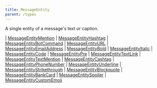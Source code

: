 ```yaml
---
title: MessageEntity
parent: /types
---
```


A single entity of a message's text or caption.

<div class="font-mono whitespace-pre"><span class="opacity-50">|</span> <a href="/gh/types/messageentitymention"  >MessageEntityMention</a>
<span class="opacity-50">|</span> <a href="/gh/types/messageentityhashtag"  >MessageEntityHashtag</a>
<span class="opacity-50">|</span> <a href="/gh/types/messageentitybotcommand"  >MessageEntityBotCommand</a>
<span class="opacity-50">|</span> <a href="/gh/types/messageentityurl"  >MessageEntityURL</a>
<span class="opacity-50">|</span> <a href="/gh/types/messageentityemailaddress"  >MessageEntityEmailAddress</a>
<span class="opacity-50">|</span> <a href="/gh/types/messageentitybold"  >MessageEntityBold</a>
<span class="opacity-50">|</span> <a href="/gh/types/messageentityitalic"  >MessageEntityItalic</a>
<span class="opacity-50">|</span> <a href="/gh/types/messageentitycode"  >MessageEntityCode</a>
<span class="opacity-50">|</span> <a href="/gh/types/messageentitypre"  >MessageEntityPre</a>
<span class="opacity-50">|</span> <a href="/gh/types/messageentitytextlink"  >MessageEntityTextLink</a>
<span class="opacity-50">|</span> <a href="/gh/types/messageentitytextmention"  >MessageEntityTextMention</a>
<span class="opacity-50">|</span> <a href="/gh/types/messageentitycashtag"  >MessageEntityCashtag</a>
<span class="opacity-50">|</span> <a href="/gh/types/messageentityphonenumber"  >MessageEntityPhoneNumber</a>
<span class="opacity-50">|</span> <a href="/gh/types/messageentityunderline"  >MessageEntityUnderline</a>
<span class="opacity-50">|</span> <a href="/gh/types/messageentitystrikethrough"  >MessageEntityStrikethrough</a>
<span class="opacity-50">|</span> <a href="/gh/types/messageentityblockquote"  >MessageEntityBlockquote</a>
<span class="opacity-50">|</span> <a href="/gh/types/messageentitybankcard"  >MessageEntityBankCard</a>
<span class="opacity-50">|</span> <a href="/gh/types/messageentityspoiler"  >MessageEntitySpoiler</a>
<span class="opacity-50">|</span> <a href="/gh/types/messageentitycustomemoji"  >MessageEntityCustomEmoji</a></div>

